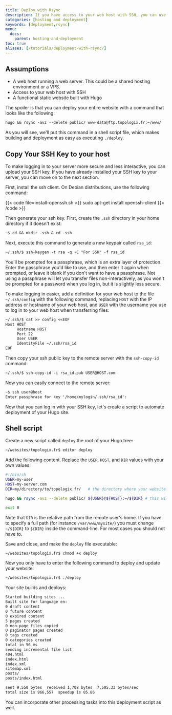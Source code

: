 ```yaml
---
title: Deploy with Rsync
description: If you have access to your web host with SSH, you can use a simple rsync one-liner to incrementally deploy your entire Hugo website.
categories: [hosting and deployment]
keywords: [deployment,rsync]
menu:
  docs:
    parent: hosting-and-deployment
toc: true
aliases: [/tutorials/deployment-with-rsync/]
---
```


## Assumptions

* A web host running a web server. This could be a shared hosting environment or a VPS.
* Access to your web host with SSH
* A functional static website built with Hugo

The spoiler is that you can deploy your entire website with a command that looks like the following:

```txt
hugo && rsync -avz --delete public/ www-data@ftp.topologix.fr:~/www/
```

As you will see, we'll put this command in a shell script file, which makes building and deployment as easy as executing `./deploy`.

## Copy Your SSH Key to your host

To make logging in to your server more secure and less interactive, you can upload your SSH key. If you have already installed your SSH key to your server, you can move on to the next section.

First, install the ssh client. On Debian distributions, use the following command:

{{< code file=install-openssh.sh >}}
sudo apt-get install openssh-client
{{< /code >}}

Then generate your ssh key. First, create the `.ssh` directory in your home directory if it doesn't exist:

```txt
~$ cd && mkdir .ssh & cd .ssh
```

Next, execute this command to generate a new keypair called `rsa_id`:

```txt
~/.ssh/$ ssh-keygen -t rsa -q -C "For SSH" -f rsa_id
```

You'll be prompted for a passphrase, which is an extra layer of protection. Enter the passphrase you'd like to use, and then enter it again when prompted, or leave it blank if you don't want to have a passphrase. Not using a passphrase will let you transfer files non-interactively, as you won't be prompted for a password when you log in, but it is slightly less secure.

To make logging in easier, add a definition for your web host to the file  `~/.ssh/config` with the following command, replacing `HOST` with the IP address or hostname of your web host, and `USER` with the username you use to log in to your web host when transferring files:

```txt
~/.ssh/$ cat >> config <<EOF
Host HOST
     Hostname HOST
     Port 22
     User USER
     IdentityFile ~/.ssh/rsa_id
EOF
```

Then copy your ssh public key to the remote server with the `ssh-copy-id` command:

```txt
~/.ssh/$ ssh-copy-id -i rsa_id.pub USER@HOST.com
```

Now you can easily connect to the remote server:

```txt
~$ ssh user@host
Enter passphrase for key '/home/mylogin/.ssh/rsa_id':
```

Now that you can log in with your SSH key, let's create a script to automate deployment of your Hugo site.

## Shell script

Create a new script called `deploy` the root of your Hugo tree:

```txt
~/websites/topologix.fr$ editor deploy
```

Add the following content. Replace the `USER`, `HOST`, and `DIR` values with your own values:

```sh
#!/bin/sh
USER=my-user
HOST=my-server.com
DIR=my/directory/to/topologix.fr/   # the directory where your website files should go

hugo && rsync -avz --delete public/ ${USER}@${HOST}:~/${DIR} # this will delete everything on the server that's not in the local public folder 

exit 0
```

Note that `DIR` is the relative path from the remote user's home. If you have to specify a full path (for instance `/var/www/mysite/`) you must change `~/${DIR}` to `${DIR}` inside the command-line. For most cases you should not have to.

Save and close, and make the `deploy` file executable:

```txt
~/websites/topologix.fr$ chmod +x deploy
```

Now you only have to enter the following command to deploy and update your website:

```txt
~/websites/topologix.fr$ ./deploy
```

Your site builds and deploys:

```txt
Started building sites ...
Built site for language en:
0 draft content
0 future content
0 expired content
5 pages created
0 non-page files copied
0 paginator pages created
0 tags created
0 categories created
total in 56 ms
sending incremental file list
404.html
index.html
index.xml
sitemap.xml
posts/
posts/index.html

sent 9,550 bytes  received 1,708 bytes  7,505.33 bytes/sec
total size is 966,557  speedup is 85.86
```

You can incorporate other processing tasks into this deployment script as well.
